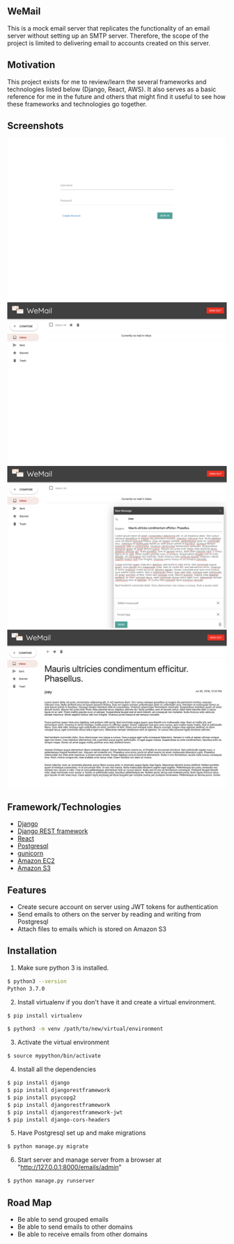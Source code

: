 ## WeMail
This is a mock email server that replicates the functionality of an email server without setting up an SMTP server. Therefore, the scope of the project is limited to delivering email to accounts created on this server.

## Motivation
This project exists for me to review/learn the several frameworks and technologies listed below (Django, React, AWS). It also serves as a basic reference for me in the future and others that might find it useful to see how these frameworks and technologies go together.

## Screenshots
![Screenshot1](./screenshots/ss1.png)
![Screenshot1](./screenshots/ss2.png)
![Screenshot1](./screenshots/ss3.png)
![Screenshot1](./screenshots/ss4.png)

## Framework/Technologies
- [Django](https://www.djangoproject.com/)
- [Django REST framework](https://www.django-rest-framework.org/)
- [React](https://reactjs.org/)
- [Postgresql](https://www.postgresql.org/)
- [gunicorn](https://gunicorn.org/)
- [Amazon EC2](https://aws.amazon.com/ec2/)
- [Amazon S3](https://aws.amazon.com/s3/)

## Features
- Create secure account on server using JWT tokens for authentication
- Send emails to others on the server by reading and writing from Postgresql
- Attach files to emails which is stored on Amazon S3

## Installation
1. Make sure python 3 is installed.
```bash
$ python3 --version
Python 3.7.0
```
2. Install virtualenv if you don't have it and create a virtual environment.
```bash
$ pip install virtualenv
```
```bash
$ python3 -m venv /path/to/new/virtual/environment
```

3. Activate the virtual environment
```bash
$ source mypython/bin/activate
```
4. Install all the dependencies
```bash
$ pip install django
$ pip install djangorestframework
$ pip install psycopg2
$ pip install djangorestframework
$ pip install djangorestframework-jwt
$ pip install django-cors-headers
```
5. Have Postgresql set up and make migrations
```bash
$ python manage.py migrate
```
6. Start server and manage server from a browser at "http://127.0.0.1:8000/emails/admin"
```bash
$ python manage.py runserver
```

## Road Map
- Be able to send grouped emails
- Be able to send emails to other domains
- Be able to receive emails from other domains
